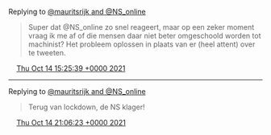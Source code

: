 Replying to [@mauritsrijk and @NS\_online](https://twitter.com/mauritsrijk/status/1448667548036255754)

> Super dat @NS\_online zo snel reageert, maar op een zeker moment vraag ik me af of die mensen daar niet beter omgeschoold worden tot machinist? Het probleem oplossen in plaats van er \(heel attent\) over te tweeten\.

<img src="../../media/tweet.ico" width="12" /> [Thu Oct 14 15:25:39 +0000 2021](https://twitter.com/DromerDenker/status/1448671350042865673)

----

Replying to [@mauritsrijk and @NS\_online](https://twitter.com/mauritsrijk/status/1448667548036255754)

> Terug van lockdown, de NS klager\!

<img src="../../media/tweet.ico" width="12" /> [Thu Oct 14 21:06:23 +0000 2021](https://twitter.com/DromerDenker/status/1448757100310671365)